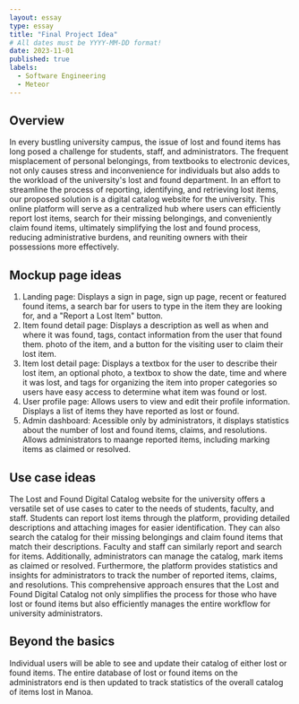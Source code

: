 ```yaml
---
layout: essay
type: essay
title: "Final Project Idea"
# All dates must be YYYY-MM-DD format!
date: 2023-11-01
published: true
labels:
  - Software Engineering
  - Meteor
---
```


## Overview

In every bustling university campus, the issue of lost and found items has long posed a challenge for students, staff, and administrators. The frequent misplacement of personal belongings, from textbooks to electronic devices, not only causes stress and inconvenience for individuals but also adds to the workload of the university's lost and found department. In an effort to streamline the process of reporting, identifying, and retrieving lost items, our proposed solution is a digital catalog website for the university. This online platform will serve as a centralized hub where users can efficiently report lost items, search for their missing belongings, and conveniently claim found items, ultimately simplifying the lost and found process, reducing administrative burdens, and reuniting owners with their possessions more effectively.

## Mockup page ideas

1. Landing page: Displays a sign in page, sign up page, recent or featured found items, a search bar for users to type in the item they are looking for, and a "Report a Lost Item" button.
2. Item found detail page: Displays a description as well as when and where it was found, tags, contact information from the user that found them. photo of the item, and a button for the visiting user to claim their lost item.
3. Item lost detail page: Displays a textbox for the user to describe their lost item, an optional photo, a textbox to show the date, time and where it was lost, and tags for organizing the item into proper categories so users have easy access to determine what item was found or lost.
4. User profile page: Allows users to view and edit their profile information. Displays a list of items they have reported as lost or found.
5. Admin dashboard: Acessible only by administrators, it displays statistics about the number of lost and found items, claims, and resolutions. Allows administrators to maange reported items, including marking items as claimed or resolved.

## Use case ideas

The Lost and Found Digital Catalog website for the university offers a versatile set of use cases to cater to the needs of students, faculty, and staff. Students can report lost items through the platform, providing detailed descriptions and attaching images for easier identification. They can also search the catalog for their missing belongings and claim found items that match their descriptions. Faculty and staff can similarly report and search for items. Additionally, administrators can manage the catalog, mark items as claimed or resolved. Furthermore, the platform provides statistics and insights for administrators to track the number of reported items, claims, and resolutions. This comprehensive approach ensures that the Lost and Found Digital Catalog not only simplifies the process for those who have lost or found items but also efficiently manages the entire workflow for university administrators.

## Beyond the basics
Individual users will be able to see and update their catalog of either lost or found items. The entire database of lost or found items on the administrators end is then updated to track statistics of the overall catalog of items lost in Manoa.
